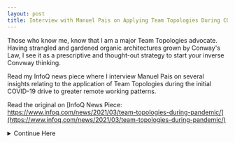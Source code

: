```yaml
---
layout: post
title: Interview with Manuel Pais on Applying Team Topologies During COVID-19
---
```


Those who know me, know that I am a major Team Topologies advocate. Having strangled and gardened organic architectures grown by Conway's Law, I see it as a prescriptive and thought-out strategy to start your inverse Convway thinking.

Read my InfoQ news piece where I interview Manuel Pais on several insights relating to the application of Team Topologies during the initial COVID-19 drive to greater remote working patterns.

Read the original on [InfoQ News Piece: https://www.infoq.com/news/2021/03/team-topologies-during-pandemic/](https://www.infoq.com/news/2021/03/team-topologies-during-pandemic/)

<details>
<summary>Continue Here</summary>

Manuel Pais, InfoQ editor and co-author of [Team Topologies: Organizing Business and Technology Teams for Fast Flow](https://teamtopologies.com/book), recently spoke on a [webcast organised by Capra Consulting](https://www.youtube.com/watch?v=lksI_2QL5Ww). Aslak Ege and Ørjan Bøe Thygesen, respectively CEO and Team Leader at Capra consulting, joined Pais and spoke of their journey with Team Topologies. Capra had applied the topologies to "radically redesign" their teams from a hierarchical structure to being more stream aligned. They described a journey during COVID-19, which resulted in an intentional move to a flat structure, with measured improvements in alignment and employee NPS. We spoke with Pais to understand how Team Topologies can help businesses like Capra in the current climate.


Team Topologies provides a lens which can help structure an organisation for effective collaboration, autonomy, delivery focus and product alignment. Pais talked about how Agile’s dream of team autonomy was often challenged by the range of competencies required by an effective cross-functional team. His proposed solution was a "family of teams" empowered to be effective through intentional use of Team Topologies.

Thygesen explained how Capra restructured towards autonomous teams aligned with the stages in their value stream. He shared how one of Capra’s goals was to increase "autonomy and flexibility" in order to "make the company more robust and respond faster to change." Ege spoke of how they "started with one or two teams" to learn "what needed to change before other teams were started." He also described how the teams were autonomous, communication rich and aligned with organisational wide OKRs.

In another recent talk at QEDx 2021 titled Playing Tetris with Cognitive Load, Pais described how product teams aligned with a particular value stream require a "support system" of teams in order to maintain focus on their mission. He explained that product delivery is like a game of Tetris, where different competencies attempt to fit smoothly together, in order to ensure delivery of new features. Pais talked about how cross-functional teams are often seen to address this, yet this becomes a challenge "if you look at the broader picture of everything we expect modern software teams to know." He describes a tension between the value of autonomy and challenge involved in ensuring all required competencies, saying:

There is a much wider range of skills required to not just build the product right, but build the right product. To actually discover what our customers need and therefore provide more value... Whether that's in revenue or some other value that we’ll get for the organisation.
Pais explained that many teams fell short of the full set of required competencies. This often resulted in incomplete autonomy, where teams would be forced to "take short cuts or do things in a rushed way." He explained how such situations would often cost more in the long run and produce results which were "less fitting to the customer and organisation needs." Pais explained how flow can be improved by designing teams to account for "cognitive load." Team Topologies uses the idea of cognitive load as measured for the mental effort, competency and knowledge required of a team.

Pais described the book’s four topologies which enable "stream aligned" product teams to reduce cognitive load through off-loading onto a family of supporting teams. He described:

Platform Teams which service a value-line aimed at enabling product teams.
Enabling Teams delivering and coaching required competencies and capabilities.
Complicated Subsystem Teams which hide the cognitive load of complex domains behind low-cognitive load abstraction. The book described this with examples of teams providing specialist capabilities such as "real-time trade reconciliation" and "face-recognition."

![Team Topologies Image](https://imgopt.infoq.com/fit-in/1200x2400/filters:quality(80)/filters:no_upscale()/news/2021/03/team-topologies-during-pandemic/en/resources/14-team-topologies-1614503396105.png)

In 2020, InfoQ published a recording of a talk by Pais titled ‘Remote-First Team Interactions for Business and Technology Teams.’ The talk, delivered at Assurity Consulting’s Bringing the Future Forward fundraiser early in the pandemic, explained how the practices of Team Topologies can be applied to team collaboration in a remote context to avoid more pronounced dysfunction. Pais pointed out that chats and "virtual space" can "be set up for good interactions." He explained that the larger a Slack or other virtual space is, "the harder it is going to be" for teams to find the "people they should be talking to." Pais suggested using intentionally designed virtual spaces with clear naming conventions describing who is collaborating:

We should be thinking about how we set up our tools to promote good kinds of interactions. It’s actually good to force a limit on how many people we can have in each virtual space. For each slack we can think about what are the right channels? ...Within the virtual spaces, having some easy to understand conventions increases discoverability and reduces cognitive load.
We spoke with Pais to better understand team topologies and their importance in current times.

InfoQ: How can Team Topologies help companies adapt to pandemic related changes forced on them through external factors?

Manuel Pais: The ideas in Team Topologies help organizations deliberately think about different teams’ purposes (fundamental topologies), and how and when they should interact with each other (core interaction modes). Techniques like the Team API expose a team’s working practices, roadmap, and preferred communication patterns, among other aspects, to the teams around them, explicitly trying to reduce communication overhead and misaligned expectations such as teams expecting near real-time answers from other teams in chat tools.

In the current pandemic situation, but generally in a remote-first approach, having clear expectations on team interactions (when, why, and for how long) becomes critical since social networks and casual exchanges of information that happen in an office setting are no longer possible. Otherwise, we will tend to see silos become more entrenched, and conflicts intensified. Some organizations might double down on strict processes to manage team dependencies, but that will come at a cost of reduced team autonomy and performance.

We can and should track team dependencies to increase visibility and address unhealthy dependencies, ideally removing them or at least minimizing their impact on flow.

This team-first approach is an opportunity for organizations to achieve faster flow (and feedback) in a remote-first context, so the pandemic can become an accelerant in that sense. Let’s clarify the ways of working and interacting across teams whose importance we might have underestimated in the pre-pandemic in-office situation.

By the way, we’re actually finishing a Team Topologies workbook for remote teams that covers all these aspects. It will be published by IT Revolution as a free PDF initially.

InfoQ: Which of the four topologies presents the hardest challenge to implement?

Pais: Perhaps Enabling teams due to the lack of familiarity for senior technical staff to take on a teaching and mentoring role helping other teams bridge their capability gaps. Experts are used to execute critical work rather than help others learn. But everyone understands that certain areas of expertise often become a bottleneck in the delivery lifecycle if we always depend on the experts to execute the work - if you’ve read The Phoenix Project book you are surely thinking of the Brent character right now, right?

Experts as enablers tend to be a foreign idea also for managers. Further, because the success of these teams is measured by improvements on other teams’ capabilities (possibly measured by the key metrics from the Accelerate book), there’s a sense of lack of control by the experts and managers can’t calculate an exact ROI for those teams. It requires an understanding of the importance of an ecosystem of teams as the drivers for success, or a "team of teams" if you like.

That said, platform teams also often struggle with holding off big plans for developing tech and new services. They are keen to provide value to internal teams, but early on they need to focus on establishing a clear value proposition for those services and treat the platform as a product (Who exactly are our customers and user personas? What do they need? What is stopping them from adopting the platform?). We often see platform teams rushing to provide X-as-a-Service before enough collaboration and validation was done with the internal teams (platform customers) which can lead to a flood of requests for help and support using those services, which means they were not ready for overall adoption yet. The platform teams can get stuck in a situation where they are spending all their time firefighting and responding to support requests.

InfoQ: What differences have you seen in the application of Team Topologies between the remote and onsite teams?

Pais: Onsite teams sometimes wonder why they need to clarify interactions with other teams. In some organizations there’s an over reliance on processes to address team dependencies, sometimes tying together teams that would benefit from more autonomy. In other organizations, there’s an expectation that every team can just collaborate with any other team to "get things done".

Teams new to remote work quickly understand that the main obstacles to fluid communication are not the tools, but clarifying ways of working and communicating. Inside the team at first, but quickly also across teams. What could be done before by walking up to a colleague on another team, now requires a coordination overhead that we need to tackle.

So, in a way, remote teams have a heightened understanding of the need to improve their interactions with other teams via techniques like the aforementioned Team API and core interaction patterns. It also helps them regain some autonomy (and time) by setting up their preferred communication patterns (How should other teams contact us? At what time of the day? When can they expect an answer?) and avoiding "Zoom fatigue" (where we’re trying to replace every face-to-face meeting onsite with video calls). This becomes especially important for teams with a strong support role, like platform teams.

InfoQ: How has your own thinking around Team Topologies evolved since the release of the book?

Pais: We’ve learned new useful patterns from companies adopting Team Topologies that we hadn’t necessarily considered when writing the book. For example, platform teams taking an enabling role as well since they are effectively experts in the domains that platform services help with, that could be for example monitoring, telemetry, infrastructure automation, and so on. Platform engineers can not only develop and support those internal services, but also help other teams understand good practices around that domain.

We’ve also seen the platform pattern adopted beyond the initial technical "infrastructure" (broadly speaking) services, to more business-specific services. For example, at Uswitch they have created a "consumer data" platform and an "affiliate marketing" platform after the success of the initial "cloud infrastructure" platform. The Uswitch industry example is available on our website.

InfoQ: Where do you see the topologies going from here?

Pais: Well, several people have confirmed to us that the Team Topologies patterns could be applied beyond IT. For example, self-service capabilities curated into a high usability/low friction platform is a general pattern that could be applied in many areas of an organization (think HR services, or Finance, etc) to increase self-sufficiency and accelerate outcomes for internal "customers" (read teams and individuals). We are starting to see initial adoption there, and hope to have some concrete examples to share in 2021!

Meanwhile, we have already documented several industry examples on our website of companies using Team Topologies patterns, and we will keep adding more as we hear and learn more ourselves. For example, Footasylum has a great story on how they combined Team Topologies with Wardley mapping.

Also, there’s considerable new thinking being done by people like Nick Tune on the intersection between Team Topologies and Domain-Driven Design, as both approaches take a sociotechnical view on systems and business development.

InfoQ: Where can our readers learn more?

Pais: There are free Team Topologies resources online and also specific resources for remote-first team interactions with Team Topologies. We also publish new conference/meetup talks on our Team Topologies YouTube channel, as well as short videos with answers to frequently asked questions.

We also offer in-depth live online training sessions on different aspects of Team Topologies. There’s also on-demand video training for people new to Team Topologies.

To stay informed when new industry examples or public training is available, subscribe to our newsletter or follow Team Topologies on Twitter or LinkedIn.

Ege ended his presentation by speaking of his pride in having successfully adopted Team Topologies during the pandemic:

I am also really proud of the fact that we have done this in the middle of a pandemic that we didn't pause or cancel the change. We went on with it despite being locked at home and so far the results are very good.

</details>